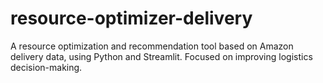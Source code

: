 # resource-optimizer-delivery
A resource optimization and recommendation tool based on Amazon delivery data, using Python and Streamlit. Focused on improving logistics decision-making.
